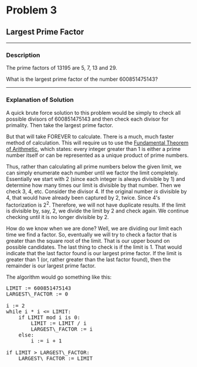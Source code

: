 # Problem 3
## Largest Prime Factor

---

### Description

The prime factors of 13195 are 5, 7, 13 and 29.

What is the largest prime factor of the number 600851475143?

---

### Explanation of Solution

A quick brute force solution to this problem would be simply to check all
possible divisors of 600851475143 and then check each divisor for primality.
Then take the largest prime factor.

But that will take FOREVER to calculate. There is a much, much faster method of
calculation. This will require us to use the [Fundamental Theorem of
Arithmetic](https://en.wikipedia.org/wiki/Fundamental_theorem_of_arithmetic),
which states: every integer greater than 1 is either a prime number itself or
can be represented as a unique product of prime numbers.

Thus, rather than calculating all prime numbers below the given limit, we can
simply enumerate each number until we factor the limit completely. Essentially
we start with 2 (since each integer is always divisible by 1) and determine how
many times our limit is divisible by that number. Then we check 3, 4, etc.
Consider the divisor 4. If the original number *is* divisible by 4, that would
have already been captured by 2, twice. Since 4's factorization is
2<sup>2</sup>. Therefore, we will not have duplicate results. If the limit is
divisible by, say, 2, we divide the limit by 2 and check again. We continue
checking until it is no longer divisible by 2.

How do we know when we are done? Well, we are dividing our limit each time we
find a factor. So, eventually we will try to check a factor that is greater than
the square root of the limit. That is our upper bound on possible candidates.
The last thing to check is if the limit is 1. That would indicate that the last
factor found is our largest prime factor. If the limit is greater than 1 (or,
rather greater than the last factor found), then the remainder is our largest
prime factor.

The algorithm would go something like this:

<pre>
LIMIT := 600851475143
LARGEST\_FACTOR := 0

i := 2
while i * i <= LIMIT:
    if LIMIT mod i is 0:
        LIMIT := LIMIT / i
        LARGEST\_FACTOR := i
    else:
        i := i + 1

if LIMIT > LARGEST\_FACTOR:
    LARGEST\_FACTOR := LIMIT
</pre>
